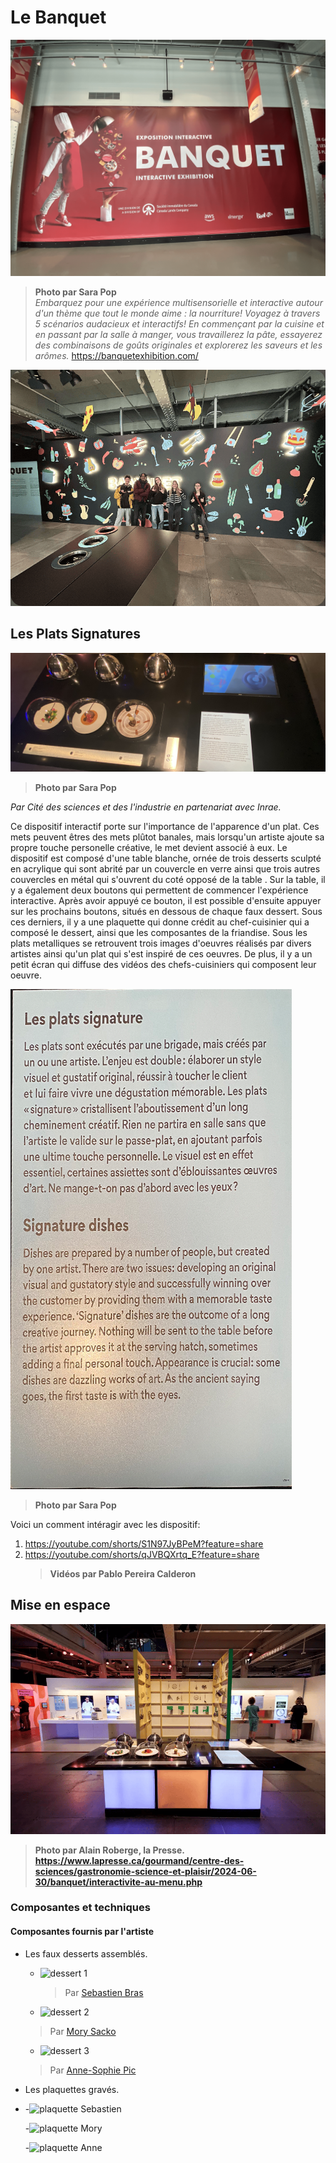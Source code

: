 # Le Banquet



![entrée](medias/affiche_entree.png) 
> **Photo par Sara Pop** <br>
> *Embarquez pour une expérience multisensorielle et interactive autour d'un thème que tout le monde aime : la nourriture!
Voyagez à travers 5 scénarios audacieux et interactifs!
En commençant par la cuisine et en passant par la salle à manger, vous travaillerez la pâte, essayerez des combinaisons de goûts originales et explorerez les saveurs et les arômes.* https://banquetexhibition.com/


![moi et copains](medias/devant_banquet.png)

## **Les Plats Signatures**
![ensemble](medias/ensemble_Les_Plats_Signatures.png) 
> **Photo par Sara Pop** <br>

*Par Cité des sciences et des l'industrie en partenariat avec Inrae.* <br>

Ce dispositif interactif porte sur l'importance de l'apparence d'un plat. Ces mets peuvent êtres des mets plûtot banales, mais lorsqu'un artiste ajoute sa propre touche personelle créative, le met devient associé à eux. 
Le dispositif est composé d'une table blanche, ornée de trois desserts sculpté en acrylique qui sont abrité par un couvercle en verre ainsi que trois autres couvercles en métal qui s'ouvrent du coté opposé de la table . Sur la table, il y a également deux boutons qui permettent de commencer l'expérience interactive. Après avoir appuyé ce bouton,
il est possible d'ensuite appuyer sur les prochains boutons, situés en dessous de chaque faux dessert. Sous ces derniers, il y a une plaquette qui donne crédit au chef-cuisinier qui a composé le dessert, ainsi que les composantes de la friandise. Sous les plats metalliques se retrouvent trois images d'oeuvres réalisés par divers artistes ainsi qu'un plat qui s'est inspiré de ces oeuvres. De plus, il y a un petit écran qui diffuse des vidéos des chefs-cuisiniers qui composent leur oeuvre.


 ![ensemble](medias/LPS_description.png)
> **Photo par Sara Pop** <br>







Voici un comment intéragir avec les dispositif:
1. https://youtube.com/shorts/S1N97JyBPeM?feature=share 
2. https://youtube.com/shorts/qJVBQXrtq_E?feature=share
   > **Vidéos par Pablo Pereira Calderon**







## Mise en espace ##

![vue d'ensemble](medias/vue_ensemble_Alain_Roberge_Presse.png)
> **Photo par Alain Roberge, la Presse. https://www.lapresse.ca/gourmand/centre-des-sciences/gastronomie-science-et-plaisir/2024-06-30/banquet/interactivite-au-menu.php**

### Composantes et techniques ###
 #### Composantes fournis par l'artiste ####
 - Les faux desserts assemblés.
    - ![dessert 1](medias/dessert01_Sebastien_Bras.png)
      > Par [Sebastien Bras](https://www.bras.fr/fr/la-cuisine/sebastien-bras)
    - ![dessert 2](medias/dessert02_Mory_Sacko.png)
     > Par [Mory Sacko](https://mory-sacko.com/chef/)
    - ![dessert 3](medias/dessert03_AnneSophie_Pic.png)
     > Par [Anne-Sophie Pic](https://anne-sophie-pic.com/portrait/)
- Les plaquettes gravés.
- 
  -![plaquette Sebastien](medias/plaquette_Sebastien_Bras)
  
  -![plaquette Mory](medias/plaquette_Mory_Sacko)
  
  -![plaquette Anne](medias/plaquette_AnneSophie_Pic)















                                  



